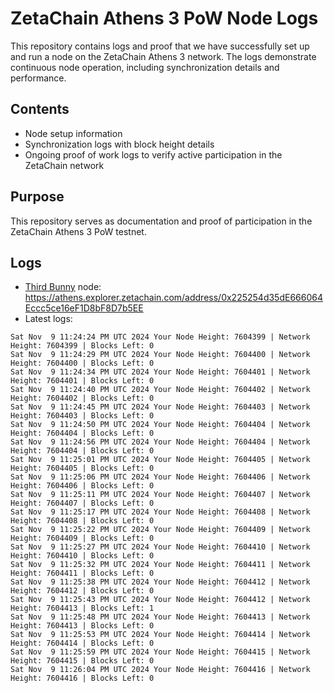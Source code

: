 # ZetaChain Athens 3 PoW Node Logs
This repository contains logs and proof that we have successfully set up and run a node on the ZetaChain Athens 3 network. The logs demonstrate continuous node operation, including synchronization details and performance.

## Contents
- Node setup information
- Synchronization logs with block height details
- Ongoing proof of work logs to verify active participation in the ZetaChain network

## Purpose
This repository serves as documentation and proof of participation in the ZetaChain Athens 3 PoW testnet.

## Logs

- [Third Bunny](https://thirdbunny.xyz/) node: https://athens.explorer.zetachain.com/address/0x225254d35dE666064Eccc5ce16eF1D8bF8D7b5EE
- Latest logs:
```
Sat Nov  9 11:24:24 PM UTC 2024 Your Node Height: 7604399 | Network Height: 7604399 | Blocks Left: 0
Sat Nov  9 11:24:29 PM UTC 2024 Your Node Height: 7604400 | Network Height: 7604400 | Blocks Left: 0
Sat Nov  9 11:24:34 PM UTC 2024 Your Node Height: 7604401 | Network Height: 7604401 | Blocks Left: 0
Sat Nov  9 11:24:40 PM UTC 2024 Your Node Height: 7604402 | Network Height: 7604402 | Blocks Left: 0
Sat Nov  9 11:24:45 PM UTC 2024 Your Node Height: 7604403 | Network Height: 7604403 | Blocks Left: 0
Sat Nov  9 11:24:50 PM UTC 2024 Your Node Height: 7604404 | Network Height: 7604404 | Blocks Left: 0
Sat Nov  9 11:24:56 PM UTC 2024 Your Node Height: 7604404 | Network Height: 7604404 | Blocks Left: 0
Sat Nov  9 11:25:01 PM UTC 2024 Your Node Height: 7604405 | Network Height: 7604405 | Blocks Left: 0
Sat Nov  9 11:25:06 PM UTC 2024 Your Node Height: 7604406 | Network Height: 7604406 | Blocks Left: 0
Sat Nov  9 11:25:11 PM UTC 2024 Your Node Height: 7604407 | Network Height: 7604407 | Blocks Left: 0
Sat Nov  9 11:25:17 PM UTC 2024 Your Node Height: 7604408 | Network Height: 7604408 | Blocks Left: 0
Sat Nov  9 11:25:22 PM UTC 2024 Your Node Height: 7604409 | Network Height: 7604409 | Blocks Left: 0
Sat Nov  9 11:25:27 PM UTC 2024 Your Node Height: 7604410 | Network Height: 7604410 | Blocks Left: 0
Sat Nov  9 11:25:32 PM UTC 2024 Your Node Height: 7604411 | Network Height: 7604411 | Blocks Left: 0
Sat Nov  9 11:25:38 PM UTC 2024 Your Node Height: 7604412 | Network Height: 7604412 | Blocks Left: 0
Sat Nov  9 11:25:43 PM UTC 2024 Your Node Height: 7604412 | Network Height: 7604413 | Blocks Left: 1
Sat Nov  9 11:25:48 PM UTC 2024 Your Node Height: 7604413 | Network Height: 7604413 | Blocks Left: 0
Sat Nov  9 11:25:53 PM UTC 2024 Your Node Height: 7604414 | Network Height: 7604414 | Blocks Left: 0
Sat Nov  9 11:25:59 PM UTC 2024 Your Node Height: 7604415 | Network Height: 7604415 | Blocks Left: 0
Sat Nov  9 11:26:04 PM UTC 2024 Your Node Height: 7604416 | Network Height: 7604416 | Blocks Left: 0
```
